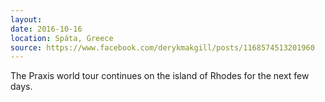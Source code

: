 ```yaml
---
layout: 
date: 2016-10-16
location: Spáta, Greece 
source: https://www.facebook.com/derykmakgill/posts/1168574513201960
---
```


The Praxis world tour continues on the island of Rhodes for the next few days.

